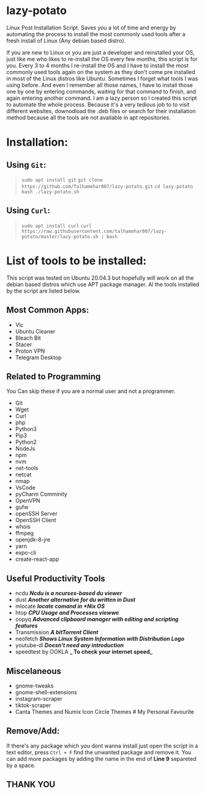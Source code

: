 # lazy-potato
Linux Post Installation Script. Saves you a lot of time and energy by automating the process to install the most commonly used tools after a fresh install of Linux (Any debian based distro). 


If you are new to Linux or you are just a developer and reinstalled your OS, just like me who likes to re-install the OS every few months, this script is for you. Every 3 to 4 months I re-install the OS and I have to install the most commonly used tools again on the system as they don't come pre installed in most of the Linux distros like Ubuntu. Sometimes I forget what tools I was using before. And even I remember all those names, I have to install those one by one by entering commands, waiting for that command to finish, and again entering another command. I am a lazy person so I created this script to automate the whole process. Because it's a very tedious job to to visit different websites, downodload the .deb files or search for their installation method because all the tools are not available in apt repositories.

# Installation:
## Using `Git`:
> ```sudo apt install git```
> ```git clone https://github.com/Talhamehar007/lazy-potato.git```
> ```cd lazy-potato```
> ```bash ./lazy-potato.sh```

## Using `Curl`:
> ```sudo apt install curl```
> ```curl https://raw.githubusercontent.com/talhamehar007/lazy-potato/master/lazy-potato.sh | bash```

# List of tools to be installed:
This script was tested on Ubuntu 20.04.3 but hopefully will work on all the debian based distros which use APT package manager. Al the tools installed by the script are listed below. 

## Most Common Apps:
* Vlc 
* Ubuntu Cleaner
* Bleach Bit
* Stacer
* Proton VPN
* Telegram Desktop

## Related to Programming
You Can skip these if you are a normal user and not a programmer.
* Git
* Wget
* Curl
* php
* Python3
* Pip3
* Python2
* NodeJs
* npm
* nvm
* net-tools
* netcat
* nmap
* VsCode
* pyCharm Comminity
* OpenVPN
* gufw 
* openSSH Server
* OpenSSH Client
* whois
* ffmpeg
* openjdk-8-jre
* yarn
* expo-cli
* create-react-app

## Useful Productivity Tools
* ncdu  **_Ncdu is a ncurses-based du viewer_**
* dust  **_Another alternative for du written in Dust_**
* mlocate **_locate comand in *Nix OS_**
* htop  **_CPU Usage and Processes viewwe_**
* copyq **_Advanced clipboard manager with editing and scripting features_**
* Transmission **_A bitTorrent Client_**
* neofetch  **_Shows Linux System Information with Distribution Logo_**
* youtube-dl **_Doesn't need any introduction_**
* speedtest by OOKLA **_ To check your internet speed_**


## Miscelaneous
* gnome-tweaks 
* gnome-shell-extensions
* instagram-scraper
* tiktok-scraper
* Canta Themes and Numix Icon Circle Themes # My Personal Favourite


## Remove/Add:
If there's any package which you dont wanna install just open the script in a text editor, press `Ctrl + F` find the unwanted package and remove it. You can add more packages by adding the name in the end of **Line 9** separeted by a space.

## THANK YOU
